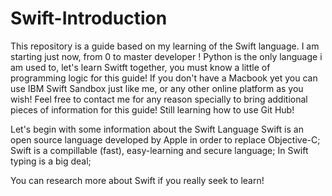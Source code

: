 # Swift-Introduction
This repository is a guide based on my learning of the Swift language. I am starting just now, from 0 to master developer !
Python is the only language i am used to, let's learn Switft together, you must know a little of programming logic for this guide!
If you don't have a Macbook yet you can use IBM Swift Sandbox just like me, or any other online platform as you wish!
Feel free to contact me for any reason specially to bring additional pieces of information for this guide! Still learning how to use Git Hub!

Let's begin with some information about the Swift Language
Swift is an open source language developed by Apple in order to replace Objective-C;
Swift is a compillable (fast), easy-learning and secure language;
In Swift typing is a big deal;

You can research more about Swift if you really seek to learn!
